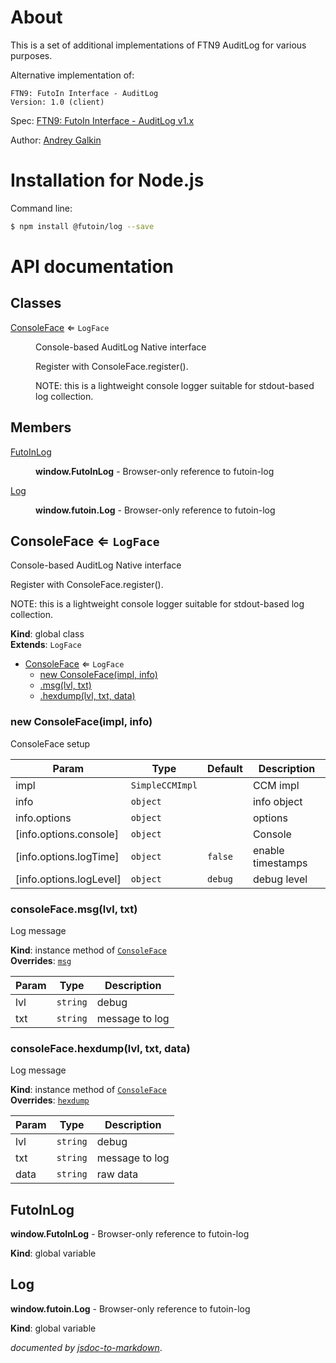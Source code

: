 
# About

This is a set of additional implementations of FTN9 AuditLog for various purposes.

Alternative implementation of:

    FTN9: FutoIn Interface - AuditLog
    Version: 1.0 (client)

Spec: [FTN9: FutoIn Interface - AuditLog v1.x](http://specs.futoin.org/final/preview/ftn9_if_auditlog.html)

Author: [Andrey Galkin](mailto:andrey@futoin.org)

# Installation for Node.js

Command line:
```sh
$ npm install @futoin/log --save
```

    
# API documentation

## Classes

<dl>
<dt><a href="#ConsoleFace">ConsoleFace</a> ⇐ <code>LogFace</code></dt>
<dd><p>Console-based AuditLog Native interface</p>
<p>Register with ConsoleFace.register().</p>
<p>NOTE: this is a lightweight console logger suitable
for stdout-based log collection.</p>
</dd>
</dl>

## Members

<dl>
<dt><a href="#FutoInLog">FutoInLog</a></dt>
<dd><p><strong>window.FutoInLog</strong> - Browser-only reference to futoin-log</p>
</dd>
<dt><a href="#Log">Log</a></dt>
<dd><p><strong>window.futoin.Log</strong> - Browser-only reference to futoin-log</p>
</dd>
</dl>

<a name="ConsoleFace"></a>

## ConsoleFace ⇐ <code>LogFace</code>
Console-based AuditLog Native interface

Register with ConsoleFace.register().

NOTE: this is a lightweight console logger suitable
for stdout-based log collection.

**Kind**: global class  
**Extends**: <code>LogFace</code>  

* [ConsoleFace](#ConsoleFace) ⇐ <code>LogFace</code>
    * [new ConsoleFace(impl, info)](#new_ConsoleFace_new)
    * [.msg(lvl, txt)](#LogFace+msg)
    * [.hexdump(lvl, txt, data)](#LogFace+hexdump)

<a name="new_ConsoleFace_new"></a>

### new ConsoleFace(impl, info)
ConsoleFace setup


| Param | Type | Default | Description |
| --- | --- | --- | --- |
| impl | <code>SimpleCCMImpl</code> |  | CCM impl |
| info | <code>object</code> |  | info object |
| info.options | <code>object</code> |  | options |
| [info.options.console] | <code>object</code> |  | Console |
| [info.options.logTime] | <code>object</code> | <code>false</code> | enable timestamps |
| [info.options.logLevel] | <code>object</code> | <code>debug</code> | debug level |

<a name="LogFace+msg"></a>

### consoleFace.msg(lvl, txt)
Log message

**Kind**: instance method of [<code>ConsoleFace</code>](#ConsoleFace)  
**Overrides**: [<code>msg</code>](#LogFace+msg)  

| Param | Type | Description |
| --- | --- | --- |
| lvl | <code>string</code> | debug|info|warn|error|security |
| txt | <code>string</code> | message to log |

<a name="LogFace+hexdump"></a>

### consoleFace.hexdump(lvl, txt, data)
Log message

**Kind**: instance method of [<code>ConsoleFace</code>](#ConsoleFace)  
**Overrides**: [<code>hexdump</code>](#LogFace+hexdump)  

| Param | Type | Description |
| --- | --- | --- |
| lvl | <code>string</code> | debug|info|warn|error|security |
| txt | <code>string</code> | message to log |
| data | <code>string</code> | raw data |

<a name="FutoInLog"></a>

## FutoInLog
**window.FutoInLog** - Browser-only reference to futoin-log

**Kind**: global variable  
<a name="Log"></a>

## Log
**window.futoin.Log** - Browser-only reference to futoin-log

**Kind**: global variable  


*documented by [jsdoc-to-markdown](https://github.com/75lb/jsdoc-to-markdown)*.


